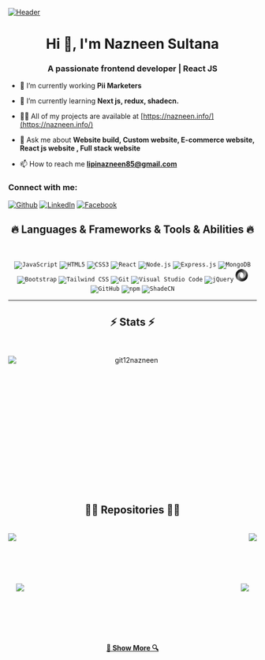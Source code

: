 [![Header](https://raw.githubusercontent.com/MartinHeinz/MartinHeinz/master/readme_header.png "Header")](https://lottiefiles.com/animations/girl-working-on-computer-desk-fGogP5PKxT?from=search)


<h1 align="center">Hi 👋, I'm Nazneen Sultana</h1>
<h3 align="center">A passionate frontend developer | React JS</h3>

- 🔭 I’m currently working  **Pii Marketers**

- 🌱 I’m currently learning **Next js, redux, shadecn.**

- 👨‍💻 All of my projects are available at [https://nazneen.info/](https://nazneen.info/)

- 💬 Ask me about **Website build, Custom website, E-commerce website, React js website , Full stack website**

- 📫 How to reach me **lipinazneen85@gmail.com**

<h3 align="left">Connect with me:</h3>
<p align="left">
<p><a href="https://github.com/git12nazneen" target="_blank"><img alt="Github" src="https://img.shields.io/badge/GitHub-%2312100E.svg?&style=for-the-badge&logo=Github&logoColor=white" /></a> <a href="https://www.linkedin.com/in/nazneensultana/" target="_blank"><img alt="LinkedIn" src="https://img.shields.io/badge/linkedin-%230077B5.svg?&style=for-the-badge&logo=linkedin&logoColor=white" /></a> <a href="https://medium.com/@th.guibert" target="_blank"><a href="https://www.facebook.com/nazneen.sultana.39566905" title="Nazneen's Facebook Profile">
 <img alt="Facebook" src="https://img.shields.io/badge/Facebook-%231877F2.svg?&style=for-the-badge&logo=facebook&logoColor=white" />

</a>
</a>


<h2 align="center">🔥 Languages & Frameworks & Tools & Abilities 🔥</h2>
<br>
<p align="center">
<code><img title="JavaScript" height="25" src="https://cdn.jsdelivr.net/gh/devicons/devicon/icons/javascript/javascript-original.svg"></code>
<code><img title="HTML5" height="25" src="https://cdn.jsdelivr.net/gh/devicons/devicon/icons/html5/html5-original.svg"></code>
<code><img title="CSS3" height="25" src="https://cdn.jsdelivr.net/gh/devicons/devicon/icons/css3/css3-original.svg"></code>
<code><img title="React" height="25" src="https://cdn.jsdelivr.net/gh/devicons/devicon/icons/react/react-original.svg"></code>
<code><img title="Node.js" height="25" src="https://cdn.jsdelivr.net/gh/devicons/devicon/icons/nodejs/nodejs-original.svg"></code>
<code><img title="Express.js" height="25" src="https://cdn.jsdelivr.net/gh/devicons/devicon/icons/express/express-original.svg"></code>
<code><img title="MongoDB" height="25" src="https://cdn.jsdelivr.net/gh/devicons/devicon/icons/mongodb/mongodb-original.svg"></code>
<code><img title="Bootstrap" height="25" src="https://cdn.jsdelivr.net/gh/devicons/devicon/icons/bootstrap/bootstrap-original.svg"></code>
<code><img title="Tailwind CSS" height="25" src="https://camo.githubusercontent.com/0568e2de313626b2bd9b96f326941b012d45e9a4db1a23aa78bd8036207e57f8/68747470733a2f2f7777772e766563746f726c6f676f2e7a6f6e652f6c6f676f732f7461696c77696e646373732f7461696c77696e646373732d69636f6e2e737667"></code>
<code><img title="Git" height="25" src="https://cdn.jsdelivr.net/gh/devicons/devicon/icons/git/git-original.svg"></code>
<code><img title="Visual Studio Code" height="25" src="https://cdn.jsdelivr.net/gh/devicons/devicon/icons/vscode/vscode-original.svg"></code>
<code><img title="jQuery" height="25" src="https://cdn.jsdelivr.net/gh/devicons/devicon/icons/jquery/jquery-original.svg"></code>
<code><img title="JSON" height="25" src="https://raw.githubusercontent.com/github/explore/main/topics/json/json.png"></code>
<code><img title="GitHub" height="25" src="https://cdn.jsdelivr.net/gh/devicons/devicon/icons/github/github-original.svg"></code>
<code><img title="npm" height="25" src="https://cdn.jsdelivr.net/gh/devicons/devicon/icons/npm/npm-original-wordmark.svg"></code>
<code><img title="ShadeCN" height="25" src="https://avatars.githubusercontent.com/u/70966233?s=200&v=4"></code>
</p>
<hr>

<h2 align="center">⚡ Stats ⚡</h2>
<br>
<p align=center>
  <div align=center >
    <a href="https://github.com/denvercoder1/github-readme-streak-stats" title="Go to Source">
      <img align="left" width=990 height="300" src="https://streak-stats.demolab.com?user=git12nazneen&theme=dark&hide_border=true&stroke=19A4EB&ring=15A9EB" alt="git12nazneen" />
    </a>
  </div>
</p>
<hr>
<br>
<br>
<h2 align="center" padding-top="50px" >👨‍💻 Repositories 👨‍💻</h2>
<br>
<div width="100%" align="center">
<a align="left" href="https://github.com/git12nazneen/Camp-aid" title="Camp-aid">
  <img align="left" height="115" src="https://github-readme-stats.vercel.app/api/pin/?username=git12nazneen&repo=Camp-aid&theme=react&border_color=61dafb&border_radius=10">
</a>

<a align="right" href="https://github.com/git12nazneen/Nourish-hub" title="Hotel Booking Application">
  <img align="right" height="115" src="https://github-readme-stats.vercel.app/api/pin/?username=git12nazneen&repo=Nourish-hub&theme=react&border_color=61dafb&border_radius=10&description=Hotel%20Booking%20Application">
</a>


</div>
<br/><br/><br/><br/><br/><br/>
<div width="100%" align="center">
 <a align="left" href="https://github.com/git12nazneen/textile-art-craft" title="Textile Art Craft">
  <img align="left" height="115" src="https://github-readme-stats.vercel.app/api/pin/?username=git12nazneen&repo=textile-art-craft&theme=react&border_color=61dafb&border_radius=10">
</a>

<a align="right" href="https://github.com/git12nazneen/Real-estate" title="Real Estate">
  <img align="right" height="115" src="https://github-readme-stats.vercel.app/api/pin/?username=git12nazneen&repo=Real-estate&theme=react&border_color=61dafb&border_radius=10">
</a>

</div>
<br/><br/><br/><br/><br/><br/>

<h4 align="center">
  <a href="https://github.com/git12nazneen?tab=repositories" title="Show Repositories">🔎 Show More 🔍</a>
</h4>



